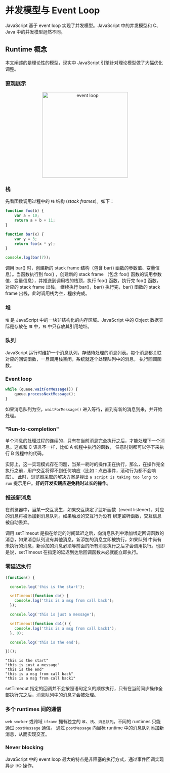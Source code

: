 # 并发模型与 Event Loop

JavaScript 基于 event loop 实现了并发模型。JavaScript 中的并发模型和 C、Java 中的并发模型迥然不同。


## Runtime 概念

本文阐述的是理论性的模型，现实中 JavaScript 引擎针对理论模型做了大幅优化调整。


### 直观展示

<div  align="center">    
    <img src="https://mdn.mozillademos.org/files/4617/default.svg" width="270" height="270" alt="event loop" align=center />
</div>


### 栈

先看函数调用过程中的 `栈` 结构 (*stack frames*)。如下：

```js
function foo(b) {
    var a = 10;
    return a + b + 11;
}

function bar(x) {
    var y = 3;
    return foo(x * y);
}

console.log(bar(7));
```

调用 bar() 时，创建新的 stack frame 结构（包含 bar() 函数的参数值、变量信息）。当函数执行到 foo() ，创建新的 stack frame
（包含 foo() 函数的调用参数值、变量信息），并推送到调用栈的栈顶，执行 foo() 函数，执行完 foo() 函数，对应的 stack frame 出栈，
继续执行 bar()，bar() 执行完，bar() 函数的 stack frame 出栈，此时调用栈为空，程序完成。


### 堆

`堆` 是 JavaScript 中的一块非结构化的内存区域。JavaScript 中的 Object 数据实际是存放在 `堆` 中，`栈` 中只存放其引用地址。


### 队列

JavaScript 运行时维护一个消息队列，存储待处理的消息列表。每个消息都关联对应的回调函数，一旦调用栈空闲，系统就逐个处理队列中的消息，
执行回调函数。


### Event loop

```js
while (queue.waitForMessage()) {
    queue.processNextMessage();
}
```

如果消息队列为空，`waitForMessage()` 进入等待，直到有新的消息到来，并开始处理。


### "Run-to-completion"

单个消息的处理过程的连续的，只有在当前消息完全执行之后，才能处理下一个消息。这点和 C 语言不一样，比如 A 线程中执行的函数，
任意时刻都可以停下来执行 B 线程中的代码。

实际上，这一实现模式存在问题，当某一耗时的操作正在执行，那么，在操作完全执行之前，用户交互将得不到任何响应（比如：点击事件，滚动行为都不会响应）。
此时，浏览器采取的解决方案是弹出 `a script is taking too long to run` 提示用户。**好的开发实践应避免耗时过长的操作。**


### 推送新消息

在浏览器中，当某一交互发生，如果交互绑定了监听函数（event listener），对应的消息将被添加到消息队列。如果触发的交互行为没有
绑定监听函数，交互信息被自动丢弃。

调用  setTimeout 是指在给定的时间延迟之后，向消息队列中添加绑定回调函数的消息，如果消息队列没有其他消息，新添加的消息立即被执行，如果队列
中尚有未执行的消息，新添加的消息必须等前面的所有消息执行之后才会调用执行。也即是说，setTimeout 在指定的延迟到达后回调函数未必就能立即执行。


### 零延迟执行

```js
(function() {

  console.log('this is the start');

  setTimeout(function cb() {
    console.log('this is a msg from call back');
  });

  console.log('this is just a message');

  setTimeout(function cb1() {
    console.log('this is a msg from call back1');
  }, 0);

  console.log('this is the end');

})();
```

```
"this is the start"
"this is just a message"
"this is the end"
"this is a msg from call back"
"this is a msg from call back1"
```

setTimeout 指定的回调并不会按照语句定义的顺序执行，只有在当前同步操作全部执行完之后，消息队列中的消息才会被处理。


### 多个 runtimes 间的通信

`web worker` 或跨域 `iframe` 拥有独立的 `堆`、`栈`、`消息队列`。不同的 runtimes 只能通过 `postMessage` 通信。
通过 `postMessage` 向目标 runtime 中的消息队列添加新消息，从而实现交互。


### Never blocking

JavaScript 中的 event loop 最大的特点是非阻塞的执行方式，通过事件回调实现异步 I/O 操作。

